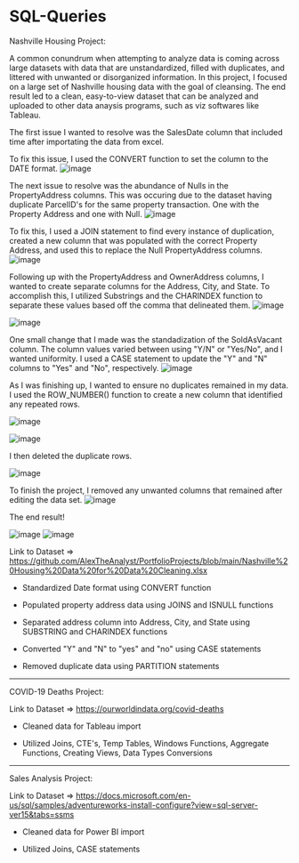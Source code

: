 # SQL-Queries

Nashville Housing Project:

A common conundrum when attempting to analyze data is coming across large datasets with data that are unstandardized, filled with duplicates, and littered with unwanted or disorganized information. In this project, I focused on a large set of Nashville housing data with the goal of cleansing. The end result led to a clean, easy-to-view dataset that can be analyzed and uploaded to other data anaysis programs, such as viz softwares like Tableau.


The first issue I wanted to resolve was the SalesDate column that included time after importating the data from excel.

To fix this issue, I used the CONVERT function to set the column to the DATE format.
![image](https://user-images.githubusercontent.com/66393809/127931305-98c9bbab-7592-4509-a645-38e661ba0ad4.png)


The next issue to resolve was the abundance of Nulls in the PropertyAddress columns. This was occuring due to the dataset having duplicate ParcelID's for the same property transaction. One with the Property Address and one with Null.
![image](https://user-images.githubusercontent.com/66393809/127932271-559a2296-4ff4-4116-b952-66f3725aec69.png)

To fix this, I used a JOIN statement to find every instance of duplication, created a new column that was populated with the correct Property Address, and used this to replace the Null PropertyAddress columns.
![image](https://user-images.githubusercontent.com/66393809/127932423-1149ba52-1b20-46c3-b092-2a8a6de38b6d.png)


Following up with the PropertyAddress and OwnerAddress columns, I wanted to create separate columns for the Address, City, and State. To accomplish this, I utilized Substrings and the CHARINDEX function to separate these values based off the comma that delineated them.
![image](https://user-images.githubusercontent.com/66393809/127932767-f759f8ff-448f-4d80-88fd-9ef41dd6114c.png)

![image](https://user-images.githubusercontent.com/66393809/127932849-d24bdc49-222a-460c-b8ad-1e6dc2f555f0.png)


One small change that I made was the standadization of the SoldAsVacant column. The column values varied between using "Y/N" or "Yes/No", and I wanted uniformity.
I used a CASE statement to update the "Y" and "N" columns to "Yes" and "No", respectively.
![image](https://user-images.githubusercontent.com/66393809/127933662-fb80c838-6356-4c51-8e07-32f00b593643.png)

As I was finishing up, I wanted to ensure no duplicates remained in my data. I used the ROW_NUMBER() function to create a new column that identified any repeated rows.

![image](https://user-images.githubusercontent.com/66393809/127934034-f09798f8-8a2b-404b-ad6b-412a9a73883d.png)

![image](https://user-images.githubusercontent.com/66393809/127934072-4858bc6b-9599-47a9-b831-d08bb7434bfa.png)

I then deleted the duplicate rows.

![image](https://user-images.githubusercontent.com/66393809/127934122-fa57eeaf-3e5d-494b-b0cd-09ef81f3e27a.png)


To finish the project, I removed any unwanted columns that remained after editing the data set.
![image](https://user-images.githubusercontent.com/66393809/127934214-91f9ed45-40e6-48cf-aac1-ecc5019fdb0e.png)

The end result!

![image](https://user-images.githubusercontent.com/66393809/127934521-49069005-8224-4dc4-a932-99db04825b62.png)
![image](https://user-images.githubusercontent.com/66393809/127934580-72e66e18-a2b2-4281-9404-a885355fbf39.png)



Link to Dataset => https://github.com/AlexTheAnalyst/PortfolioProjects/blob/main/Nashville%20Housing%20Data%20for%20Data%20Cleaning.xlsx

- Standardized Date format using CONVERT function

- Populated property address data using JOINS and ISNULL functions

- Separated address column into Address, City, and State using SUBSTRING and CHARINDEX functions

- Converted "Y" and "N" to "yes" and "no" using CASE statements

- Removed duplicate data using PARTITION statements

-------------------------------------------------------------------------------------------------------------------

COVID-19 Deaths Project:

Link to Dataset => https://ourworldindata.org/covid-deaths

- Cleaned data for Tableau import

- Utilized Joins, CTE's, Temp Tables, Windows Functions, Aggregate Functions, Creating Views, Data Types Conversions

--------------------------------------------------------------------------------------------------------------------

Sales Analysis Project:

Link to Dataset => https://docs.microsoft.com/en-us/sql/samples/adventureworks-install-configure?view=sql-server-ver15&tabs=ssms

- Cleaned data for Power BI import

- Utilized Joins, CASE statements
